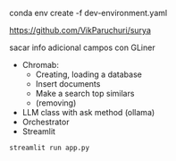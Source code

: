 conda env create -f dev-environment.yaml

https://github.com/VikParuchuri/surya


sacar info adicional campos con GLiner


- Chromab:
    - Creating, loading a database
    - Insert documents
    - Make a search top similars
    - (removing)
- LLM class with ask method (ollama)
- Orchestrator
- Streamlit

```bash
streamlit run app.py
```
